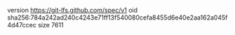 version https://git-lfs.github.com/spec/v1
oid sha256:784a242ad240c4243e71ff13f540080cefa8455d6e40e2aa162a045f4d47ccec
size 7611
